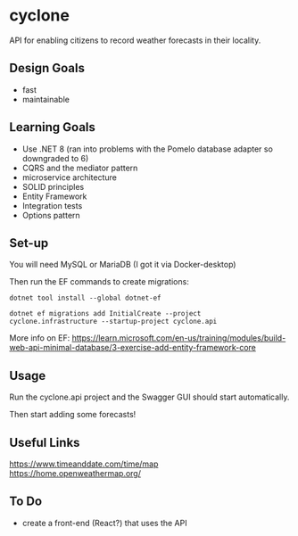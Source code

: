 # cyclone

API for enabling citizens to record weather forecasts in their locality.

## Design Goals

* fast
* maintainable

## Learning Goals

* Use .NET 8 (ran into problems with the Pomelo database adapter so downgraded to 6)
* CQRS and the mediator pattern
* microservice architecture
* SOLID principles
* Entity Framework
* Integration tests
* Options pattern

## Set-up

You will need MySQL or MariaDB (I got it via Docker-desktop)

Then run the EF commands to create migrations:

```
dotnet tool install --global dotnet-ef

dotnet ef migrations add InitialCreate --project cyclone.infrastructure --startup-project cyclone.api
```

More info on EF: https://learn.microsoft.com/en-us/training/modules/build-web-api-minimal-database/3-exercise-add-entity-framework-core

## Usage

Run the cyclone.api project and the Swagger GUI should start automatically.

Then start adding some forecasts!

## Useful Links

https://www.timeanddate.com/time/map
https://home.openweathermap.org/

## To Do

* create a front-end (React?) that uses the API